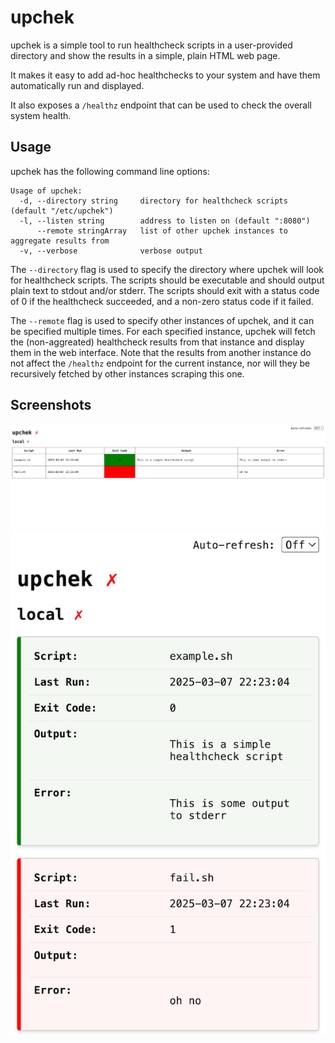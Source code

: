 # upchek

upchek is a simple tool to run healthcheck scripts in a user-provided directory
and show the results in a simple, plain HTML web page.

It makes it easy to add ad-hoc healthchecks to your system and have them
automatically run and displayed.

It also exposes a `/healthz` endpoint that can be used to check the overall
system health.

## Usage

upchek has the following command line options:

```
Usage of upchek:
  -d, --directory string     directory for healthcheck scripts (default "/etc/upchek")
  -l, --listen string        address to listen on (default ":8080")
      --remote stringArray   list of other upchek instances to aggregate results from
  -v, --verbose              verbose output
```

The `--directory` flag is used to specify the directory where upchek will look
for healthcheck scripts. The scripts should be executable and should output
plain text to stdout and/or stderr. The scripts should exit with a status code
of 0 if the healthcheck succeeded, and a non-zero status code if it failed.

The `--remote` flag is used to specify other instances of upchek, and it can be
specified multiple times. For each specified instance, upchek will fetch the
(non-aggreated) healthcheck results from that instance and display them in the
web interface. Note that the results from another instance do not affect the
`/healthz` endpoint for the current instance, nor will they be recursively
fetched by other instances scraping this one.

## Screenshots

![full size](docs/upchek-desktop.png)
![mobile](docs/upchek-mobile.png)
